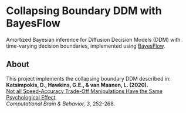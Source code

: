 # Collapsing Boundary DDM with BayesFlow

Amortized Bayesian inference for Diffusion Decision Models (DDM) with time-varying decision boundaries, implemented using [BayesFlow](https://github.com/stefanradev93/BayesFlow).

## About

This project implements the collapsing boundary DDM described in:  
**Katsimpokis, D., Hawkins, G.E., & van Maanen, L. (2020).**  
[Not all Speed-Accuracy Trade-Off Manipulations Have the Same Psychological Effect](https://link.springer.com/article/10.1007/s42113-020-00074-y#Tab4).  
*Computational Brain & Behavior, 3*, 252-268.  
